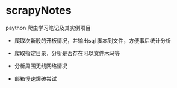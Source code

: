 # scrapyNotes
paython 爬虫学习笔记及其实例项目

*  爬取次新股的开板情况，并输出sql 脚本到文件，方便事后统计分析
 
*  爬取指定目录，分析是否存在可以文件木马等
 
*  分析周围无线网络情况

*  邮箱慢速爆破尝试 
 

